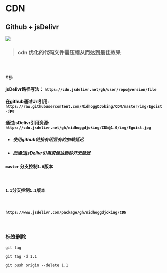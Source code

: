 # CDN

## Github + jsDelivr

[![](https://data.jsdelivr.com/v1/package/gh/nidhoggdjoking/CDN/badge)](https://www.jsdelivr.com/package/gh/nidhoggdjoking/CDN)

> ### cdn 优化的代码文件需压缩从而达到最佳效果	  

</br>

### eg.

#### jsDelivr路径写法： `https://cdn.jsdelivr.net/gh/user/repo@version/file`   

#### 在github通过Url引用: `https://raw.githubusercontent.com/NidhoggDJoking/CDN/master/img/Egoist.jpg`


#### 通过jsDelivr引用资源:  `https://cdn.jsdelivr.net/gh/nidhoggdjoking/CDN@1.0/img/Egoist.jpg`

- ##### 使用github链接有明显有的加载延迟

- ##### 而通过jsDelivr引用资源达到秒开无延迟

####  `master` 分支控制`1.0`版本  

</br>


#### `1.1`分支控制`1.1`版本   

</br>

#### `https://www.jsdelivr.com/package/gh/nidhoggdjoking/CDN`   

</br>

### 标签删除

```
git tag

git tag -d 1.1

git push origin --delete 1.1
```

